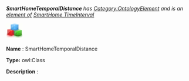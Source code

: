 ___SmartHomeTemporalDistance__ 
 has
 [Category:OntologyElement](../../Category/OntologyElement "Category:OntologyElement") 
 and is an
 [element of](../../Property/ElementOf "Property:ElementOf") 
[SmartHome TimeInterval](../../Submissions/SmartHome_TimeInterval "Submissions:SmartHome TimeInterval")_




  





[![Class](../images/thumb/2/27/Class.gif/45px-Class.gif)](../../Image/Class.gif "Class")


__Name__ 
 : SmartHomeTemporalDistance
 



__Type:__ 
 owl:Class
 



__Description__ 
 :
